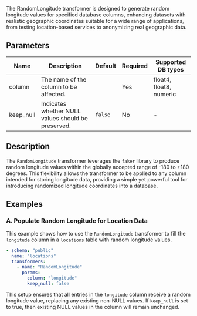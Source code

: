 The RandomLongitude transformer is designed to generate random longitude values for specified database columns, enhancing datasets with realistic geographic coordinates suitable for a wide range of applications, from testing location-based services to anonymizing real geographic data.

## Parameters

| Name      | Description                                          | Default | Required | Supported DB types |
|-----------|------------------------------------------------------|---------|----------|--------------------|
| column    | The name of the column to be affected.               |         | Yes      | float4, float8, numeric |
| keep_null | Indicates whether NULL values should be preserved.  | `false` | No       | -                  |

## Description

The `RandomLongitude` transformer leverages the `faker` library to produce random longitude values within the globally accepted range of -180 to +180 degrees. This flexibility allows the transformer to be applied to any column intended for storing longitude data, providing a simple yet powerful tool for introducing randomized longitude coordinates into a database.

## Examples

### A. Populate Random Longitude for Location Data

This example shows how to use the `RandomLongitude` transformer to fill the `longitude` column in a `locations` table with random longitude values.

```yaml
- schema: "public"
  name: "locations"
  transformers:
    - name: "RandomLongitude"
      params:
        column: "longitude"
        keep_null: false
```

This setup ensures that all entries in the `longitude` column receive a random longitude value, replacing any existing non-NULL values. If `keep_null` is set to true, then existing NULL values in the column will remain unchanged.
